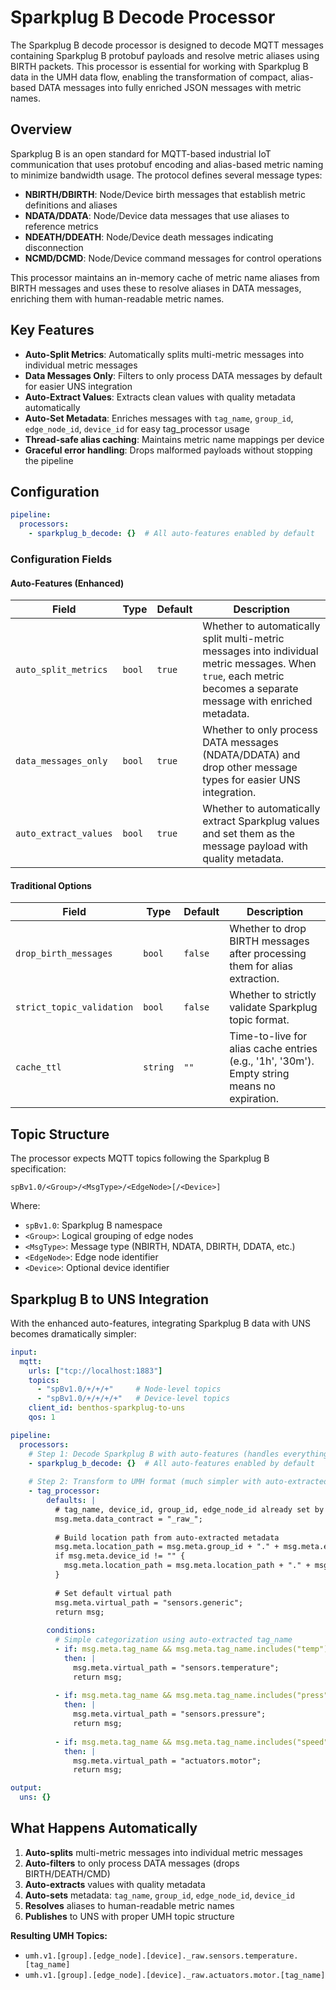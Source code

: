 # Sparkplug B Decode Processor

The Sparkplug B decode processor is designed to decode MQTT messages containing Sparkplug B protobuf payloads and resolve metric aliases using BIRTH packets. This processor is essential for working with Sparkplug B data in the UMH data flow, enabling the transformation of compact, alias-based DATA messages into fully enriched JSON messages with metric names.

## Overview

Sparkplug B is an open standard for MQTT-based industrial IoT communication that uses protobuf encoding and alias-based metric naming to minimize bandwidth usage. The protocol defines several message types:

- **NBIRTH/DBIRTH**: Node/Device birth messages that establish metric definitions and aliases
- **NDATA/DDATA**: Node/Device data messages that use aliases to reference metrics
- **NDEATH/DDEATH**: Node/Device death messages indicating disconnection
- **NCMD/DCMD**: Node/Device command messages for control operations

This processor maintains an in-memory cache of metric name aliases from BIRTH messages and uses these to resolve aliases in DATA messages, enriching them with human-readable metric names.

## Key Features

- **Auto-Split Metrics**: Automatically splits multi-metric messages into individual metric messages
- **Data Messages Only**: Filters to only process DATA messages by default for easier UNS integration  
- **Auto-Extract Values**: Extracts clean values with quality metadata automatically
- **Auto-Set Metadata**: Enriches messages with `tag_name`, `group_id`, `edge_node_id`, `device_id` for easy tag_processor usage
- **Thread-safe alias caching**: Maintains metric name mappings per device
- **Graceful error handling**: Drops malformed payloads without stopping the pipeline

## Configuration

```yaml
pipeline:
  processors:
    - sparkplug_b_decode: {}  # All auto-features enabled by default
```

### Configuration Fields

#### Auto-Features (Enhanced)
| Field | Type | Default | Description |
|-------|------|---------|-------------|
| `auto_split_metrics` | `bool` | `true` | Whether to automatically split multi-metric messages into individual metric messages. When `true`, each metric becomes a separate message with enriched metadata. |
| `data_messages_only` | `bool` | `true` | Whether to only process DATA messages (NDATA/DDATA) and drop other message types for easier UNS integration. |
| `auto_extract_values` | `bool` | `true` | Whether to automatically extract Sparkplug values and set them as the message payload with quality metadata. |

#### Traditional Options
| Field | Type | Default | Description |
|-------|------|---------|-------------|
| `drop_birth_messages` | `bool` | `false` | Whether to drop BIRTH messages after processing them for alias extraction. |
| `strict_topic_validation` | `bool` | `false` | Whether to strictly validate Sparkplug topic format. |
| `cache_ttl` | `string` | `""` | Time-to-live for alias cache entries (e.g., '1h', '30m'). Empty string means no expiration. |

## Topic Structure

The processor expects MQTT topics following the Sparkplug B specification:

```
spBv1.0/<Group>/<MsgType>/<EdgeNode>[/<Device>]
```

Where:
- `spBv1.0`: Sparkplug B namespace
- `<Group>`: Logical grouping of edge nodes
- `<MsgType>`: Message type (NBIRTH, NDATA, DBIRTH, DDATA, etc.)
- `<EdgeNode>`: Edge node identifier
- `<Device>`: Optional device identifier

## Sparkplug B to UNS Integration

With the enhanced auto-features, integrating Sparkplug B data with UNS becomes dramatically simpler:

```yaml
input:
  mqtt:
    urls: ["tcp://localhost:1883"]
    topics: 
      - "spBv1.0/+/+/+"     # Node-level topics
      - "spBv1.0/+/+/+/+"   # Device-level topics
    client_id: benthos-sparkplug-to-uns
    qos: 1

pipeline:
  processors:
    # Step 1: Decode Sparkplug B with auto-features (handles everything automatically!)
    - sparkplug_b_decode: {}  # All auto-features enabled by default
    
    # Step 2: Transform to UMH format (much simpler with auto-extracted metadata!)
    - tag_processor:
        defaults: |
          # tag_name, device_id, group_id, edge_node_id already set by sparkplug_b_decode
          msg.meta.data_contract = "_raw_";
          
          # Build location path from auto-extracted metadata
          msg.meta.location_path = msg.meta.group_id + "." + msg.meta.edge_node_id;
          if msg.meta.device_id != "" {
            msg.meta.location_path = msg.meta.location_path + "." + msg.meta.device_id;
          }
          
          # Set default virtual path
          msg.meta.virtual_path = "sensors.generic";
          return msg;
        
        conditions:
          # Simple categorization using auto-extracted tag_name
          - if: msg.meta.tag_name && msg.meta.tag_name.includes("temp")
            then: |
              msg.meta.virtual_path = "sensors.temperature";
              return msg;
          
          - if: msg.meta.tag_name && msg.meta.tag_name.includes("press")
            then: |
              msg.meta.virtual_path = "sensors.pressure";
              return msg;
          
          - if: msg.meta.tag_name && msg.meta.tag_name.includes("speed")
            then: |
              msg.meta.virtual_path = "actuators.motor";
              return msg;

output:
  uns: {}
```

## What Happens Automatically

1. **Auto-splits** multi-metric messages into individual metric messages
2. **Auto-filters** to only process DATA messages (drops BIRTH/DEATH/CMD)
3. **Auto-extracts** values with quality metadata
4. **Auto-sets** metadata: `tag_name`, `group_id`, `edge_node_id`, `device_id`
5. **Resolves** aliases to human-readable metric names
6. **Publishes** to UNS with proper UMH topic structure

**Resulting UMH Topics:**
- `umh.v1.[group].[edge_node].[device]._raw.sensors.temperature.[tag_name]`
- `umh.v1.[group].[edge_node].[device]._raw.actuators.motor.[tag_name]`

 